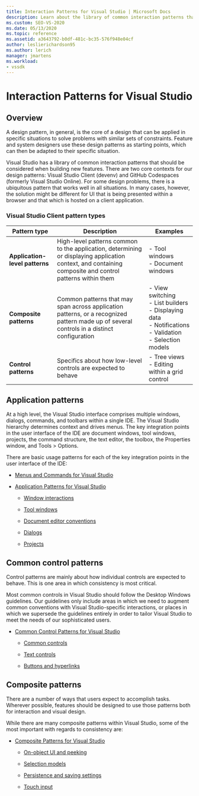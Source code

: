 ```yaml
---
title: Interaction Patterns for Visual Studio | Microsoft Docs
description: Learn about the library of common interaction patterns that you can use when building new features for Visual Studio.
ms.custom: SEO-VS-2020
ms.date: 05/13/2020
ms.topic: reference
ms.assetid: a3643792-b0df-481c-bc35-576f948e04cf
author: leslierichardson95
ms.author: lerich
manager: jmartens
ms.workload:
- vssdk
---
```

# Interaction Patterns for Visual Studio
## Overview
 A design pattern, in general, is the core of a design that can be applied in specific situations to solve problems with similar sets of constraints. Feature and system designers use these design patterns as starting points, which can then be adapted to their specific situation.

 Visual Studio has a library of common interaction patterns that should be considered when building new features. There are two core contexts for our design patterns: Visual Studio Client (devenv) and GitHub Codespaces (formerly Visual Studio Online). For some design problems, there is a ubiquitous pattern that works well in all situations. In many cases, however, the solution might be different for UI that is being presented within a browser and that which is hosted on a client application.

### Visual Studio Client pattern types

|Pattern type|Description|Examples|
|------------------|-----------------|--------------|
|**Application-level patterns**|High-level patterns common to the application, determining or displaying application context, and containing composite and control patterns within them|-   Tool windows<br />-   Document windows|
|**Composite patterns**|Common patterns that may span across application patterns, or a recognized pattern made up of several controls in a distinct configuration|-   View switching<br />-   List builders<br />-   Displaying data<br />-   Notifications<br />-   Validation<br />-   Selection models|
|**Control patterns**|Specifics about how low-level controls are expected to behave|-   Tree views<br />-   Editing within a grid control|

## Application patterns
 At a high level, the Visual Studio interface comprises multiple windows, dialogs, commands, and toolbars within a single IDE. The Visual Studio hierarchy determines context and drives menus. The key integration points in the user interface of the IDE are document windows, tool windows, projects, the command structure, the text editor, the toolbox, the Properties window, and Tools > Options.

 There are basic usage patterns for each of the key integration points in the user interface of the IDE:

- [Menus and Commands for Visual Studio](../../extensibility/ux-guidelines/menus-and-commands-for-visual-studio.md)

- [Application Patterns for Visual Studio](../../extensibility/ux-guidelines/application-patterns-for-visual-studio.md)

  - [Window interactions](../../extensibility/ux-guidelines/application-patterns-for-visual-studio.md#BKMK_WindowInteractions)

  - [Tool windows](../../extensibility/ux-guidelines/application-patterns-for-visual-studio.md#BKMK_ToolWindows)

  - [Document editor conventions](../../extensibility/ux-guidelines/application-patterns-for-visual-studio.md#BKMK_DocumentEditorConventions)

  - [Dialogs](../../extensibility/ux-guidelines/application-patterns-for-visual-studio.md#BKMK_Dialogs)

  - [Projects](../../extensibility/ux-guidelines/application-patterns-for-visual-studio.md#BKMK_Projects)

## Common control patterns
 Control patterns are mainly about how individual controls are expected to behave. This is one area in which consistency is most critical.

 Most common controls in Visual Studio should follow the Desktop Windows guidelines. Our guidelines only include areas in which we need to augment common conventions with Visual Studio-specific interactions, or places in which we supersede the guidelines entirely in order to tailor Visual Studio to meet the needs of our sophisticated users.

- [Common Control Patterns for Visual Studio](../../extensibility/ux-guidelines/common-control-patterns-for-visual-studio.md)

  - [Common controls](../../extensibility/ux-guidelines/common-control-patterns-for-visual-studio.md#BKMK_CommonControls)

  - [Text controls](../../extensibility/ux-guidelines/common-control-patterns-for-visual-studio.md#BKMK_TextControls)

  - [Buttons and hyperlinks](../../extensibility/ux-guidelines/common-control-patterns-for-visual-studio.md#BKMK_ButtonsAndHyperlinks)

## Composite patterns
 There are a number of ways that users expect to accomplish tasks. Wherever possible, features should be designed to use those patterns both for interaction and visual design.

 While there are many composite patterns within Visual Studio, some of the most important with regards to consistency are:

- [Composite Patterns for Visual Studio](../../extensibility/ux-guidelines/composite-patterns-for-visual-studio.md)

  - [On-object UI and peeking](../../extensibility/ux-guidelines/composite-patterns-for-visual-studio.md#BKMK_OnObjectUI)

  - [Selection models](../../extensibility/ux-guidelines/composite-patterns-for-visual-studio.md#BKMK_SelectionModels)

  - [Persistence and saving settings](../../extensibility/ux-guidelines/composite-patterns-for-visual-studio.md#BKMK_PersistenceAndSavingSettings)

  - [Touch input](../../extensibility/ux-guidelines/composite-patterns-for-visual-studio.md#BKMK_TouchInput)
